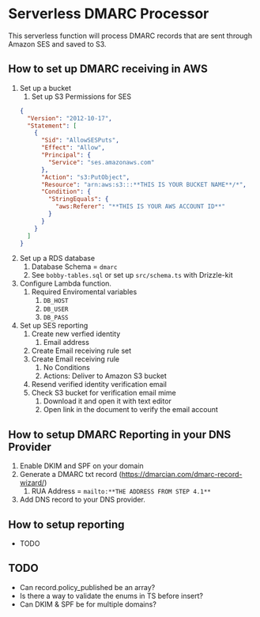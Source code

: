 # Serverless DMARC Processor

This serverless function will process DMARC records that are sent through Amazon SES and saved to S3.

## How to set up DMARC receiving in AWS

1. Set up a bucket
   1. Set up S3 Permissions for SES
   ```json
   {
     "Version": "2012-10-17",
     "Statement": [
       {
         "Sid": "AllowSESPuts",
         "Effect": "Allow",
         "Principal": {
           "Service": "ses.amazonaws.com"
         },
         "Action": "s3:PutObject",
         "Resource": "arn:aws:s3:::**THIS IS YOUR BUCKET NAME**/*",
         "Condition": {
           "StringEquals": {
             "aws:Referer": "**THIS IS YOUR AWS ACCOUNT ID**"
           }
         }
       }
     ]
   }
   ```
2. Set up a RDS database
   1. Database Schema = `dmarc`
   2. See `bobby-tables.sql` or set up `src/schema.ts` with Drizzle-kit
3. Configure Lambda function.
   1. Required Enviromental variables
      1. `DB_HOST`
      2. `DB_USER`
      3. `DB_PASS`
4. Set up SES reporting
   1. Create new verfied identity
      1. Email address
   2. Create Email receiving rule set
   3. Create Email receiving rule
      1. No Conditions
      2. Actions: Deliver to Amazon S3 bucket
   4. Resend verified identity verification email
   5. Check S3 bucket for verification email mime
      1. Download it and open it with text editor
      2. Open link in the document to verify the email account

## How to setup DMARC Reporting in your DNS Provider

1. Enable DKIM and SPF on your domain
2. Generate a DMARC txt record (https://dmarcian.com/dmarc-record-wizard/)
   1. RUA Address = `mailto:**THE ADDRESS FROM STEP 4.1**`
3. Add DNS record to your DNS provider.

## How to setup reporting

- TODO

## TODO

- Can record.policy_published be an array?
- Is there a way to validate the enums in TS before insert?
- Can DKIM & SPF be for multiple domains?
